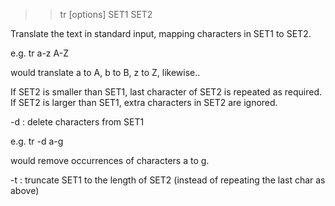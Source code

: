 >> tr [options] SET1 SET2

Translate the text in standard input, mapping characters in SET1 to SET2.

e.g.
tr a-z A-Z

would translate a to A, b to B, z to Z, likewise..

If SET2 is smaller than SET1, last character of SET2 is repeated as required.
If SET2 is larger than SET1, extra characters in SET2 are ignored.

-d      : delete characters from SET1

e.g.
tr -d a-g

would remove occurrences of characters a to g.

-t      : truncate SET1 to the length of SET2 (instead of repeating the last char as above)